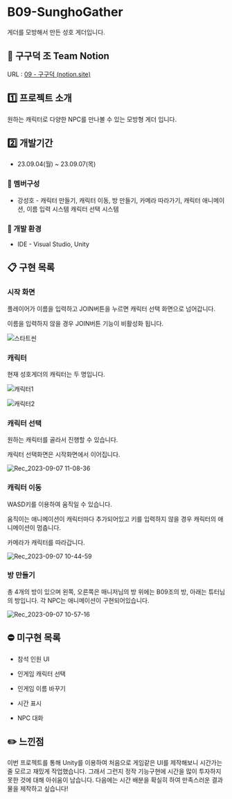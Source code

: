 
# B09-SunghoGather
게더를 모방해서 만든 성호 게더입니다.

<p>
</p>

## 🦆 구구덕 조 Team Notion
URL : [09 - 구구덕 (notion.site)](https://teamsparta.notion.site/09-6e10d82f2c4c43f5a5f23a398eb48b20)
 ## :one: 프로젝트 소개
원하는 캐릭터로 다양한 NPC를 만나볼 수 있는 모방형 게더 입니다.
## :two: 개발기간
- 23.09.04(월) ~ 23.09.07(목)

### :raising_hand: 멤버구성
- 강성호 -  캐릭터 만들기, 캐릭터 이동, 방 만들기, 카메라 따라가기, 캐릭터 애니메이션, 이름 입력 시스템
캐릭터 선택 시스템

### :hammer: 개발 환경 
- IDE - Visual Studio, Unity

## :clipboard: 구현 목록

###  시작 화면
플레이어가 이름을 입력하고 JOIN버튼을 누르면 캐릭터 선택 화면으로 넘어갑니다. 

이름을 입력하지 않을 경우 JOIN버튼 기능이 비활성화 됩니다.
    
![스타트씬](https://github.com/tjdgh7419/B09_SunghoGather/assets/70570791/69e9ed88-7620-4b3d-ae47-0c619ec2b7e6)


### 캐릭터 
현재 성호게더의 캐릭터는 두 명입니다.

![캐릭터1](https://github.com/tjdgh7419/B09_SunghoGather/assets/70570791/3ce1d500-037d-4763-adec-ca6f8e716aa0)



![캐릭터2](https://github.com/tjdgh7419/B09_SunghoGather/assets/70570791/c666decb-bfaf-4afd-a114-8eacb44634c1)

### 캐릭터 선택
원하는 캐릭터를 골라서 진행할 수 있습니다.

캐릭터 선택화면은 시작화면에서 이어집니다.

![Rec_2023-09-07 11-08-36](https://github.com/tjdgh7419/B09_SunghoGather/assets/70570791/45e1315a-660b-440e-b999-d80a1237abcb)

  
###  캐릭터 이동
WASD키를 이용하여 움직일 수 있습니다. 

움직이는 애니메이션이 캐릭터마다 추가되어있고 키를 입력하지 않을 경우 캐릭터의 애니메이션이 멈춥니다.

카메라가 캐릭터를 따라갑니다.


![Rec_2023-09-07 10-44-59](https://github.com/tjdgh7419/B09_SunghoGather/assets/70570791/91a67d8e-2cf6-4423-bd41-1df55720dbba)

### 방 만들기
총 4개의 방이 있으며 왼쪽, 오른쪽은 매니저님의 방
위에는 B09조의 방, 아래는 튜터님의 방입니다. 
각 NPC는 애니메이션이 구현되어있습니다.

![Rec_2023-09-07 10-57-16](https://github.com/tjdgh7419/B09_SunghoGather/assets/70570791/3944c83d-3438-4f2a-893d-53bfe3f36401)

## :no_entry: 미구현 목록
- 참석 인원 UI 

- 인게임 캐릭터 선택 
- 인게임 이름 바꾸기 
-  시간 표시 
-  NPC 대화 

## :pencil2: 느낀점

이번 프로젝트를 통해 Unity를 이용하여 처음으로 게임같은 UI를 제작해보니 시간가는 줄 모르고 재밌게 작업했습니다. 그래서 그런지 정작 기능구현에 시간을 많이 투자하지 못한 것에 대해 아쉬움이 남습니다. 
다음에는 시간 배분을 확실히 하여 만족스러운 결과물을 제작하고 싶습니다!
